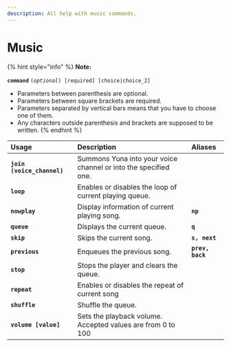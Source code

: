 ```yaml
---
description: All help with music commands.
---
```


# Music

{% hint style="info" %}
 **Note:**

**`command`** `(`_`optional`_`) [required] [choice|choice_2]`

* Parameters between parenthesis are optional.
* Parameters between square brackets are required.
* Parameters separated by vertical bars means that you have to choose one of them. 
* Any characters outside parenthesis and brackets are supposed to be written.
{% endhint %}

| Usage | Description | Aliases |
| :--- | :--- | :--- |
| **`join (voice_channel)`** | Summons Yuna into your voice channel or into the specified one. |  |
| **`loop`** | Enables or disables the loop of current playing queue. |  |
| **`nowplay`** | Display information of current playing song. | **`np`** |
| **`queue`** | Displays the current queue. | **`q`** |
| **`skip`** | Skips the current song. | **`s, next`** |
| **`previous`** | Enqueues the previous song. | **`prev, back`** |
| **`stop`** | Stops the player and clears the queue. |  |
| **`repeat`** | Enables or disables the repeat of current song |  |
| **`shuffle`** | Shuffle the queue. |  |
| **`volume [value]`** | Sets the playback volume. Accepted values are from 0 to 100 |  |




